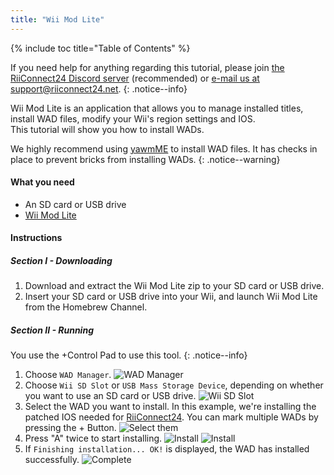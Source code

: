 ```yaml
---
title: "Wii Mod Lite"
---
```


{% include toc title="Table of Contents" %}

If you need help for anything regarding this tutorial, please join [the RiiConnect24 Discord server](https://discord.gg/rc24) (recommended) or [e-mail us at support@riiconnect24.net](mailto:support@riiconnect24.net).
{: .notice--info}

Wii Mod Lite is an application that allows you to manage installed titles, install WAD files, modify your Wii's region settings and IOS. <br>
This tutorial will show you how to install WADs.

We highly recommend using [yawmME](yawmme) to install WAD files. It has checks in place to prevent bricks from installing WADs.
{: .notice--warning}

#### What you need
* An SD card or USB drive
* [Wii Mod Lite](https://oscwii.org/library/app/WiiModLite)

#### Instructions

##### Section I - Downloading

1. Download and extract the Wii Mod Lite zip to your SD card or USB drive.
2. Insert your SD card or USB drive into your Wii, and launch Wii Mod Lite from the Homebrew Channel.

##### Section II - Running

You use the +Control Pad to use this tool.
{: .notice--info}

1. Choose `WAD Manager`.
![WAD Manager](/images/WiiModLite/2.png)
2. Choose `Wii SD Slot` or `USB Mass Storage Device`, depending on whether you want to use an SD card or USB drive.
![Wii SD Slot](/images/WiiModLite/3.png)
3. Select the WAD you want to install. In this example, we're installing the patched IOS needed for [RiiConnect24](riiconnect24). You can mark multiple WADs by pressing the + Button.
![Select them](/images/WiiModLite/4.gif)
4. Press "A" twice to start installing.
![Install](/images/WiiModLite/5.png)
![Install](/images/WiiModLite/6.png)
5. If `Finishing installation... OK!` is displayed, the WAD has installed successfully.
![Complete](/images/WiiModLite/7.png) 
